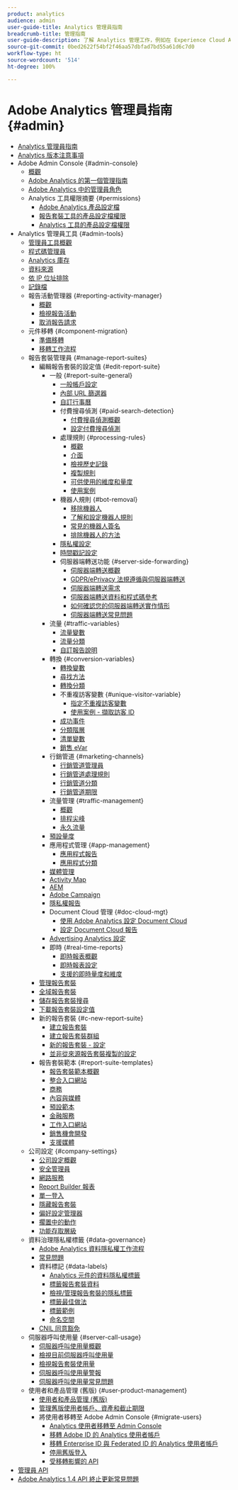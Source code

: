 ```yaml
---
product: analytics
audience: admin
user-guide-title: Analytics 管理員指南
breadcrumb-title: 管理指南
user-guide-description: 了解 Analytics 管理工作，例如在 Experience Cloud Admin Console 中管理使用者和產品、設定報告套裝等。
source-git-commit: 0bed2622f54bf2f46aa57dbfad7bd55a61d6c7d0
workflow-type: ht
source-wordcount: '514'
ht-degree: 100%

---
```



# Adobe Analytics 管理員指南 {#admin}

+ [Analytics 管理員指南](home.md)
+ [Analytics 版本注意事項](https://experienceleague.adobe.com/docs/analytics/release-notes/latest.html?lang=zh-Hant)
+ Adobe Admin Console  {#admin-console}
   + [概觀](admin-console/home.md)
   + [Adobe Analytics 的第一個管理指南](admin-console/first-admin-guide.md)
   + [Adobe Analytics 中的管理員角色](admin-console/admin-roles-in-analytics.md)
   + Analytics 工具權限摘要 {#permissions}
      + [Adobe Analytics 產品設定檔](admin-console/permissions/product-profile.md)
      + [報告套裝工具的產品設定檔權限](admin-console/permissions/report-suite-tools.md)
      + [Analytics 工具的產品設定檔權限](admin-console/permissions/analytics-tools.md)
+ Analytics 管理員工具 {#admin-tools}
   + [管理員工具概觀](admin/c-admin-tools.md)
   + [程式碼管理員](admin/code-manager-admin.md)
   + [Analytics 庫存](admin/analytics-inventory.md)
   + [資料來源](admin/data-sources.md)
   + [依 IP 位址排除](admin/exclude-ip.md)
   + [記錄檔](admin/logs.md)
   + 報告活動管理器 {#reporting-activity-manager}
      + [概觀](admin/reporting-activity-manager/reporting-activity-overview.md)
      + [檢視報告活動](admin//reporting-activity-manager/reporting-activity.md)
      + [取消報告請求](admin/reporting-activity-manager/reporting-activity-cancel-requests.md)
   + 元件移轉  {#component-migration}
      + [準備移轉](admin/component-migration/prepare-component-migration.md)
      + [移轉工作流程](admin/component-migration/component-migration.md)
   + 報告套裝管理員 {#manage-report-suites}
      + 編輯報告套裝的設定值  {#edit-report-suite}
         + 一般 {#report-suite-general}
            + [一般帳戶設定](admin/c-manage-report-suites/c-edit-report-suites/general/general-acct-settings-admin.md)
            + [內部 URL 篩選器](admin/c-manage-report-suites/c-edit-report-suites/general/internal-url-filter-admin.md)
            + [自訂行事曆](admin/c-manage-report-suites/c-edit-report-suites/general/custom-calendar.md)
            + 付費搜尋偵測 {#paid-search-detection}
               + [付費搜尋偵測概觀](admin/c-manage-report-suites/c-edit-report-suites/general/paid-search-detection/paid-search-detection.md)
               + [設定付費搜尋偵測](admin/c-manage-report-suites/c-edit-report-suites/general/paid-search-detection/t-paid-search-detection.md)
            + 處理規則 {#processing-rules}
               + [概觀](admin/c-manage-report-suites/c-edit-report-suites/general/processing-rules/pr-overview.md)
               + [介面](admin/c-manage-report-suites/c-edit-report-suites/general/processing-rules/pr-interface.md)
               + [檢視歷史記錄](admin/c-manage-report-suites/c-edit-report-suites/general/processing-rules/pr-view-history.md)
               + [複製規則](admin/c-manage-report-suites/c-edit-report-suites/general/processing-rules/pr-copy.md)
               + [可供使用的維度和量度](admin/c-manage-report-suites/c-edit-report-suites/general/processing-rules/pr-variables.md)
               + [使用案例](admin/c-manage-report-suites/c-edit-report-suites/general/processing-rules/pr-use-cases.md)
            + 機器人規則 {#bot-removal}
               + [移除機器人](admin/c-manage-report-suites/c-edit-report-suites/general/bot-removal/bot-removal.md)
               + [了解和設定機器人規則](admin/c-manage-report-suites/c-edit-report-suites/general/bot-removal/bot-rules.md)
               + [常見的機器人簽名](admin/c-manage-report-suites/c-edit-report-suites/general/bot-removal/bot-signatures.md)
               + [排除機器人的方法](admin/c-manage-report-suites/c-edit-report-suites/general/bot-removal/bot-exclusion-methods.md)
            + [隱私權設定](admin/c-manage-report-suites/c-edit-report-suites/general/privacy-settings.md)
            + [時間戳記設定](admin/c-manage-report-suites/c-edit-report-suites/general/timestamp-optional.md)
            + 伺服器端轉送功能 {#server-side-forwarding}
               + [伺服器端轉送概觀](admin/c-manage-report-suites/c-edit-report-suites/general/c-server-side-forwarding/ssf.md)
               + [GDPR/ePrivacy 法規遵循與伺服器端轉送](admin/c-manage-report-suites/c-edit-report-suites/general/c-server-side-forwarding/ssf-gdpr.md)
               + [伺服器端轉送需求](admin/c-manage-report-suites/c-edit-report-suites/general/c-server-side-forwarding/ssf-requirements.md)
               + [伺服器端轉送資料和程式碼參考](admin/c-manage-report-suites/c-edit-report-suites/general/c-server-side-forwarding/ssf-reference.md)
               + [如何確認您的伺服器端轉送實作情形](admin/c-manage-report-suites/c-edit-report-suites/general/c-server-side-forwarding/ssf-verify.md)
               + [伺服器端轉送常見問題](admin/c-manage-report-suites/c-edit-report-suites/general/c-server-side-forwarding/ssf-faq.md)
         + 流量 {#traffic-variables}
            + [流量變數](admin/c-manage-report-suites/c-edit-report-suites/c-traffic-variables/traffic-var.md)
            + [流量分類](admin/c-manage-report-suites/c-edit-report-suites/c-traffic-variables/traffic-classifications.md)
            + [自訂報告說明](admin/c-manage-report-suites/c-edit-report-suites/c-traffic-variables/custom-desc-admin.md)
         + 轉換 {#conversion-variables}
            + [轉換變數](admin/c-manage-report-suites/c-edit-report-suites/conversion-var-admin/conversion-var-admin.md)
            + [尋找方法](admin/c-manage-report-suites/c-edit-report-suites/conversion-var-admin/finding-methods.md)
            + [轉換分類](admin/c-manage-report-suites/c-edit-report-suites/conversion-var-admin/conversion-classifications.md)
            + 不重複訪客變數 {#unique-visitor-variable}
               + [指定不重複訪客變數](admin/c-manage-report-suites/c-edit-report-suites/conversion-var-admin/unique-visitor-variable-admin/t-unique-visitor-variable.md)
               + [使用案例 - 擷取訪客 ID](admin/c-manage-report-suites/c-edit-report-suites/conversion-var-admin/unique-visitor-variable-admin/extract-visitorids-usecase.md)
            + [成功事件](admin/c-manage-report-suites/c-edit-report-suites/conversion-var-admin/c-success-events/success-event.md)
            + [分類階層](admin/c-manage-report-suites/c-edit-report-suites/conversion-var-admin/classification-hierarchies.md)
            + [清單變數](admin/c-manage-report-suites/c-edit-report-suites/conversion-var-admin/list-var-admin.md)
            + [銷售 eVar](admin/c-manage-report-suites/c-edit-report-suites/conversion-var-admin/merchandising-evars.md)
         + 行銷管道 {#marketing-channels}
            + [行銷管道管理員](admin/c-manage-report-suites/c-edit-report-suites/marketing-channels/c-channels.md)
            + [行銷管道處理規則](admin/c-manage-report-suites/c-edit-report-suites/marketing-channels/c-rules.md)
            + [行銷管道分類](admin/c-manage-report-suites/c-edit-report-suites/marketing-channels/classifications-mchannel.md)
            + [行銷管道期限](admin/c-manage-report-suites/c-edit-report-suites/marketing-channels/visitor-engagement.md)
         + 流量管理 {#traffic-management}
            + [概觀](admin/c-manage-report-suites/c-edit-report-suites/c-traffic-management/traffic-management.md)
            + [排程尖峰](admin/c-manage-report-suites/c-edit-report-suites/c-traffic-management/t-traffic-schedule-spike.md)
            + [永久流量](admin/c-manage-report-suites/c-edit-report-suites/c-traffic-management/t-traffic-permanent.md)
         + [預設量度](admin/c-manage-report-suites/c-edit-report-suites/default-metrics.md)
         + 應用程式管理 {#app-management}
            + [應用程式報告](admin/c-manage-report-suites/c-edit-report-suites/app-reporting.md)
            + [應用程式分類](admin/c-manage-report-suites/c-edit-report-suites/app-classifications.md)
         + [媒體管理](admin/c-manage-report-suites/c-edit-report-suites/media-management.md)
         + [Activity Map](admin/c-manage-report-suites/c-edit-report-suites/activity-map.md)
         + [AEM](admin/c-manage-report-suites/c-edit-report-suites/adobe-experience-manager.md)
         + [Adobe Campaign](admin/c-manage-report-suites/c-edit-report-suites/adobe-campaign.md)
         + [隱私權報告](admin/c-manage-report-suites/c-edit-report-suites/privacy-reporting.md)
         + Document Cloud 管理 {#doc-cloud-mgt}
            + [使用 Adobe Analytics 設定 Document Cloud](admin/c-manage-report-suites/c-edit-report-suites/document-cloud-mgt.md)
            + [設定 Document Cloud 報告](admin/c-manage-report-suites/c-edit-report-suites/document-cloud-config.md)
         + [Advertising Analytics 設定](admin/c-manage-report-suites/c-edit-report-suites/advertising-analytics-config.md)
         + 即時 {#real-time-reports}
            + [即時報表概觀](admin/c-manage-report-suites/c-edit-report-suites/realtime/realtime.md)
            + [即時報表設定](admin/c-manage-report-suites/c-edit-report-suites/realtime/t-realtime-admin.md)
            + [支援的即時量度和維度](admin/c-manage-report-suites/c-edit-report-suites/realtime/realtime-metrics.md)
      + [管理報告套裝](admin/c-manage-report-suites/report-suites-admin.md)
      + [全域報告套裝](admin/c-manage-report-suites/rollup-report-suite.md)
      + [儲存報告套裝搜尋](admin/c-manage-report-suites/t-report-suite-saved-search.md)
      + [下載報告套裝設定值](admin/c-manage-report-suites/t-download-rs-settings.md)
      + 新的報告套裝  {#c-new-report-suite}
         + [建立報告套裝](admin/c-manage-report-suites/c-new-report-suite/t-create-a-report-suite.md)
         + [建立報告套裝群組](admin/c-manage-report-suites/c-new-report-suite/t-create-rs-group.md)
         + [新的報告套裝 - 設定](admin/c-manage-report-suites/c-new-report-suite/new-report-suite.md)
         + [並非從來源報告套裝複製的設定](admin/c-manage-report-suites/c-new-report-suite/settings-not-copied-from-rs.md)
      + 報告套裝範本  {#report-suite-templates}
         + [報告套裝範本概觀](admin/c-manage-report-suites/c-report-suite-templates/report-suite-templates.md)
         + [整合入口網站](admin/c-manage-report-suites/c-report-suite-templates/aggregator-portal.md)
         + [商務](admin/c-manage-report-suites/c-report-suite-templates/commerce-admin.md)
         + [內容與媒體](admin/c-manage-report-suites/c-report-suite-templates/content-media.md)
         + [預設範本](admin/c-manage-report-suites/c-report-suite-templates/default-rs-template.md)
         + [金融服務](admin/c-manage-report-suites/c-report-suite-templates/financial-services.md)
         + [工作入口網站](admin/c-manage-report-suites/c-report-suite-templates/job-portal.md)
         + [銷售機會開發](admin/c-manage-report-suites/c-report-suite-templates/lead-generation.md)
         + [支援媒體](admin/c-manage-report-suites/c-report-suite-templates/support-media.md)
   + 公司設定 {#company-settings}
      + [公司設定概觀](admin/company/c-company-settings.md)
      + [安全管理員](admin/company/security-manager.md)
      + [網路服務](admin/company/web-services-admin.md)
      + [Report Builder 報表](admin/company/report-builder-reports-admin.md)
      + [單一登入](admin/company/single-signon-admin.md)
      + [隱藏報告套裝](admin/company/c-hide-report-suites.md)
      + [偏好設定管理器](admin/company/preferences-manager.md)
      + [擱置中的動作](admin/company/pending-actions-admin.md)
      + [功能存取層級](admin/company/feature-access-levels.md)
   + 資料治理隱私權標籤 {#data-governance}
      + [Adobe Analytics 資料隱私權工作流程](admin/c-data-governance/an-gdpr-workflow.md)
      + [常見問題](admin/c-data-governance/gdpr-faq.md)
      + 資料標記  {#data-labels}
         + [Analytics 元件的資料隱私權標籤](admin/c-data-governance/data-labeling/gdpr-labels.md)
         + [標籤報告套裝資料](admin/c-data-governance/data-labeling/gdpr-setup-reportsuite.md)
         + [檢視/管理報告套裝的隱私標籤](admin/c-data-governance/data-labeling/gdpr-view-settings.md)
         + [標籤最佳做法](admin/c-data-governance/data-labeling/gdpr-analytics-ids.md)
         + [標籤範例](admin/c-data-governance/data-labeling/gdpr-labeling-example.md)
         + [命名空間](admin/c-data-governance/data-labeling/gdpr-namespaces.md)
      + [CNIL 同意豁免](admin/c-data-governance/cnil-consent-exemption.md)
   + 伺服器呼叫使用量 {#server-call-usage}
      + [伺服器呼叫使用量概觀](admin/c-server-call-usage/overage-overview.md)
      + [檢視目前伺服器呼叫使用量](admin/c-server-call-usage/server-call-usage-dashboard.md)
      + [檢視報告套裝使用量](admin/c-server-call-usage/report-suite-usage.md)
      + [伺服器呼叫使用量警報](admin/c-server-call-usage/scu-alerts.md)
      + [伺服器呼叫使用量常見問題](admin/c-server-call-usage/overage-faq.md)
   + 使用者和產品管理 (舊版) {#user-product-management}
      + [使用者和產品管理 (舊版)](admin/user-management2/user-management.md)
      + [管理舊版使用者帳戶、資產和截止期限](admin/user-management2/users-assets.md)
      + 將使用者移轉至 Adobe Admin Console  {#migrate-users}
         + [Analytics 使用者移轉至 Admin Console](admin/user-management2/user-migration/c-migration-tool.md)
         + [移轉 Adobe ID 的 Analytics 使用者帳戶](admin/user-management2/user-migration/t-migrate-users.md)
         + [移轉 Enterprise ID 與 Federated ID 的 Analytics 使用者帳戶](admin/user-management2/user-migration/migrate-enterprise.md)
         + [停用舊版登入](admin/user-management2/user-migration/t-disable-legacy-login.md)
         + [受移轉影響的 API](admin/user-management2/user-migration/developer.md)
+ [管理員 API](c-admin-api/c-admin-api.md)
+ [Adobe Analytics 1.4 API 終止更新常見問題](c-admin-api/c-admin-14-api-eol.md)

